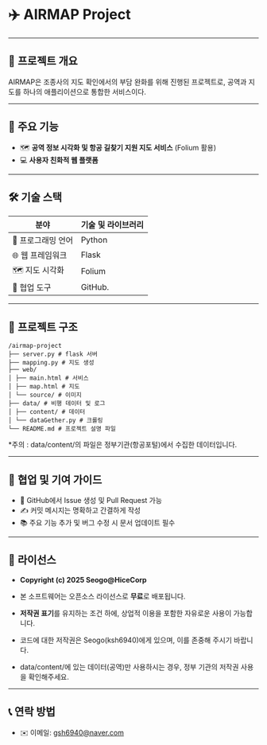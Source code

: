 # ✈️ AIRMAP Project

---

## 📖 프로젝트 개요

AIRMAP은 조종사의 지도 확인에서의 부담 완화를 위해 진행된 프로젝트로, 공역과 지도를 하나의 애플리이션으로 통합한 서비스이다. 

---

## 🚀 주요 기능

- 🗺️ **공역 정보 시각화 및 항공 길찾기 지원 지도 서비스** (Folium 활용)  
- 💻 **사용자 친화적 웹 플랫폼**

---

## 🛠️ 기술 스택

| 분야            | 기술 및 라이브러리                         |
|-----------------|-----------------------------------------|
| 🐍 프로그래밍 언어  | Python                                 |
| 🌐 웹 프레임워크   | Flask                                  |
| 🗺️ 지도 시각화     | Folium                                |
| 🤝 협업 도구       | GitHub.                              |

---

## 📁 프로젝트 구조

```
/airmap-project
├── server.py # flask 서버
├── mapping.py # 지도 생성 
├── web/
│ ├── main.html # 서비스 
│ ├── map.html # 지도
│ └── source/ # 이미지
├── data/ # 비행 데이터 및 로그
│ ├── content/ # 데이터 
│ └── dataGether.py # 크롤링
└── README.md # 프로젝트 설명 파일
```

*주의 : data/content/의 파일은 정부기관(항공포털)에서 수집한 데이터입니다. 

---

## 🤝 협업 및 기여 가이드
- 🐛 GitHub에서 Issue 생성 및 Pull Request 가능 
- ✍️ 커밋 메시지는 명확하고 간결하게 작성
- 📚 주요 기능 추가 및 버그 수정 시 문서 업데이트 필수

---

## 📄 라이선스

- **Copyright (c) 2025 Seogo@HiceCorp**

- 본 소프트웨어는 오픈소스 라이선스로 **무료**로 배포됩니다.  
- **저작권 표기**를 유지하는 조건 하에, 상업적 이용을 포함한 자유로운 사용이 가능합니다.  
- 코드에 대한 저작권은 Seogo(ksh6940)에게 있으며, 이를 존중해 주시기 바랍니다.
- data/content/에 있는 데이터(공역)만 사용하시는 경우, 정부 기관의 저작권 사용을 확인해주세요.

---

## 📞 연락 방법
- ✉️ 이메일: gsh6940@naver.com

